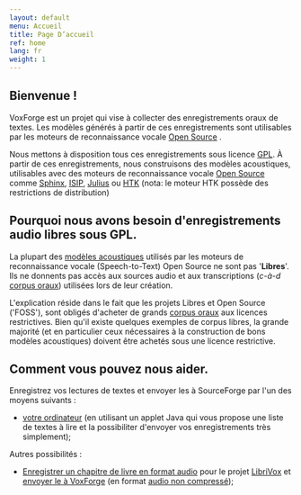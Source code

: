 ```yaml
---
layout: default
menu: Accueil
title: Page D’accueil
ref: home
lang: fr
weight: 1
---
```


## Bienvenue !

VoxForge est un projet qui vise à collecter des enregistrements oraux de textes. Les modèles générés à partir de ces enregistrements sont utilisables par les moteurs de reconnaissance vocale [Open Source](/faq/what-is-open-source-software) .

Nous mettons à disposition tous ces enregistrements sous licence [GPL](/faq/what-is-gpl). À partir de ces enregistrements, nous construisons des modèles acoustiques, utilisables avec des moteurs de reconnaissance vocale [Open Source](/faq/what-is-open-source-software) comme [Sphinx](http://cmusphinx.sourceforge.net/html/cmusphinx.php), [ISIP](http://www.ece.msstate.edu/research/isip/projects/speech/index.html), [Julius](http://julius.sourceforge.jp/en_index.php?q=en/index.html) ou [HTK](http://htk.eng.cam.ac.uk/) (nota: le moteur HTK possède des restrictions de distribution)

## Pourquoi nous avons besoin d'enregistrements audio libres sous GPL.

La plupart des [modèles acoustiques](/faq/what-is-an-acoustic-model) utilisés par les moteurs de reconnaissance vocale (Speech-to-Text) Open Source ne sont pas '**Libres**'. Ils ne donnents pas accès aux sources audio et aux transcriptions (_c-à-d_ [corpus oraux](/faq/what-is-a-speech-corpus-or-speech-corpora)) utilisées lors de leur création.

L'explication réside dans le fait que les projets Libres et Open Source ('FOSS'), sont obligés d'acheter de grands [corpus oraux](/faq/what-is-a-speech-corpus-or-speech-corpora) aux licences restrictives. Bien qu'il existe quelques exemples de corpus libres, la grande majorité (et en particulier ceux nécessaires à la construction de bons modèles acoustiques) doivent être achetés sous une licence restrictive.

## Comment vous pouvez nous aider.

Enregistrez vos lectures de textes et envoyer les à SourceForge par l'un des moyens suivants :

*   [votre ordinateur](/fr/read)  (en utilisant un applet Java qui vous propose une liste de textes à lire et la possibiliter d'envoyer vos enregistrements très simplement);

Autres possibilités :

*   [Enregistrer un chapitre de livre en format audio](/home/submit) pour le projet [LibriVox](http://librivox.org/) et  [envoyer le à VoxForge](/home/submit)  (en format  [audio non compressé](/faq/what-kind-of-audio-formats-is-voxforge-looking-for));
